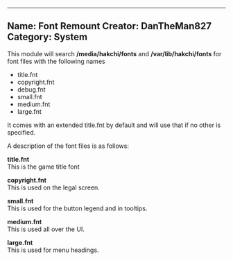 ----------------------
Name: Font Remount
Creator: DanTheMan827
Category: System
----------------------
This module will search **/media/hakchi/fonts** and **/var/lib/hakchi/fonts** for font files with the following names

- title.fnt
- copyright.fnt
- debug.fnt
- small.fnt
- medium.fnt
- large.fnt

It comes with an extended title.fnt by default and will use that if no other is specified.

A description of the font files is as follows:

**title.fnt**  
This is the game title font

**copyright.fnt**  
This is used on the legal screen.

**small.fnt**  
This is used for the button legend and in tooltips.

**medium.fnt**  
This is used all over the UI.

**large.fnt**  
This is used for menu headings.
